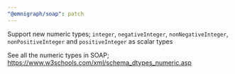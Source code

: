 ```yaml
---
"@omnigraph/soap": patch
---
```


Support new numeric types; `integer`, `negativeInteger`, `nonNegativeInteger`, `nonPositiveInteger` and `positiveInteger` as scalar types

See all the numeric types in SOAP;
https://www.w3schools.com/xml/schema_dtypes_numeric.asp
